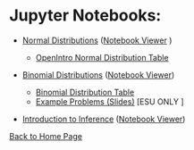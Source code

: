# Jupyter Notebooks:

* [Normal Distributions](NormalDistributions.ipynb) ([Notebook Viewer](https://nbviewer.jupyter.org/github/drbjselby/Beginning-Stats/blob/master/NormalDistributions.ipynb#) )

  - [OpenIntro Normal Distribution Table](stat_prob_tables.pdf)

* [Binomial Distributions](BinomialDistribution.ipynb) ([Notebook Viewer](https://nbviewer.jupyter.org/github/drbjselby/Beginning-Stats/blob/master/BinomialDistribution.ipynb#))

  - [Binomial Distribution Table](binomial_table.pdf)
  - [Example Problems (Slides)](https://docs.google.com/presentation/d/1n1h0I3I6z_keSBQQ_vbubKaSRDTo9UnZrMjSoYj5U40/edit?usp=sharing) [ESU ONLY
  ]

* [Introduction to Inference](IntroductiontoInference.ipynb) ([Notebook Viewer](https://nbviewer.jupyter.org/github/drbjselby/Beginning-Stats/blob/master/Introduction%20to%20Inference.ipynb))


[Back to Home Page](https://drbjselby.github.io)
